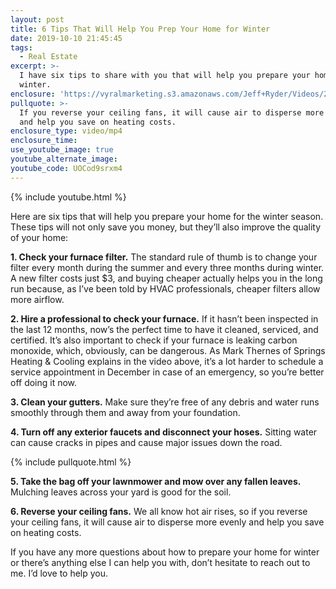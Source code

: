 ```yaml
---
layout: post
title: 6 Tips That Will Help You Prep Your Home for Winter
date: 2019-10-10 21:45:45
tags:
  - Real Estate
excerpt: >-
  I have six tips to share with you that will help you prepare your home for
  winter.
enclosure: 'https://vyralmarketing.s3.amazonaws.com/Jeff+Ryder/Videos/2019/Winter+Prep.mp4'
pullquote: >-
  If you reverse your ceiling fans, it will cause air to disperse more evenly
  and help you save on heating costs.
enclosure_type: video/mp4
enclosure_time:
use_youtube_image: true
youtube_alternate_image:
youtube_code: UOCod9srxm4
---
```


{% include youtube.html %}

Here are six tips that will help you prepare your home for the winter season. These tips will not only save you money, but they’ll also improve the quality of your home:

**1\. Check your furnace filter.** The standard rule of thumb is to change your filter every month during the summer and every three months during winter. A new filter costs just $3, and buying cheaper actually helps you in the long run because, as I’ve been told by HVAC professionals, cheaper filters allow more airflow.&nbsp;

**2\. Hire a professional to check your furnace.** If it hasn’t been inspected in the last 12 months, now’s the perfect time to have it cleaned, serviced, and certified. It’s also important to check if your furnace is leaking carbon monoxide, which, obviously, can be dangerous. As Mark Thernes of Springs Heating & Cooling explains in the video above, it’s a lot harder to schedule a service appointment in December in case of an emergency, so you’re better off doing it now.&nbsp;

**3\. Clean your gutters.** Make sure they’re free of any debris and water runs smoothly through them and away from your foundation.&nbsp;

**4\. Turn off any exterior faucets and disconnect your hoses.** Sitting water can cause cracks in pipes and cause major issues down the road.&nbsp;

{% include pullquote.html %}

**5\. Take the bag off your lawnmower and mow over any fallen leaves.** Mulching leaves across your yard is good for the soil.&nbsp;

**6\. Reverse your ceiling fans.** We all know hot air rises, so if you reverse your ceiling fans, it will cause air to disperse more evenly and help you save on heating costs.&nbsp;

If you have any more questions about how to prepare your home for winter or there’s anything else I can help you with, don’t hesitate to reach out to me. I’d love to help you.&nbsp;<br>&nbsp;

&nbsp;